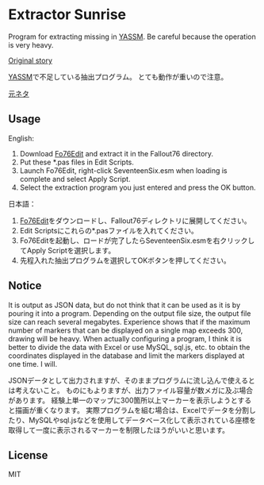 # Extractor Sunrise

Program for extracting missing in [YASSM](https://github.com/dan-parker/fo76edit-scripts).
Be careful because the operation is very heavy.

[Original story](https://fallout.fandom.com/wiki/RobCo_sales_%26_service_center_terminal_entries)

[YASSM](https://github.com/dan-parker/fo76edit-scripts)で不足している抽出プログラム。
とても動作が重いので注意。

[元ネタ](https://game-dictionary.net/fo4/word/%E3%82%A8%E3%82%AD%E3%82%B9%E3%83%88%E3%83%A9%E3%82%AF%E3%82%BF%E3%83%BC%E3%83%BB%E3%82%B5%E3%83%B3%E3%83%A9%E3%82%A4%E3%82%BA)

## Usage

English:

1. Download [Fo76Edit](https://www.nexusmods.com/fallout76/mods/30) and extract it in the Fallout76 directory.
2. Put these *.pas files in Edit Scripts.
3. Launch Fo76Edit, right-click SeventeenSix.esm when loading is complete and select Apply Script.
4. Select the extraction program you just entered and press the OK button.

日本語：

1. [Fo76Edit](https://www.nexusmods.com/fallout76/mods/30)をダウンロードし、Fallout76ディレクトリに展開してください。
2. Edit Scriptsにこれらの*.pasファイルを入れてください。
3. Fo76Editを起動し、ロードが完了したらSeventeenSix.esmを右クリックしてApply Scriptを選択します。
4. 先程入れた抽出プログラムを選択してOKボタンを押してください。

## Notice

It is output as JSON data, but do not think that it can be used as it is by pouring it into a program.
Depending on the output file size, the output file size can reach several megabytes.
Experience shows that if the maximum number of markers that can be displayed on a single map exceeds 300, drawing will be heavy.
When actually configuring a program, I think it is better to divide the data with Excel or use MySQL, sql.js, etc. to obtain the coordinates displayed in the database and limit the markers displayed at one time. I will.

JSONデータとして出力されますが、そのままプログラムに流し込んで使えるとは考えないこと。
ものにもよりますが、出力ファイル容量が数メガに及ぶ場合があります。
経験上単一のマップに300箇所以上マーカーを表示しようとすると描画が重くなります。
実際プログラムを組む場合は、Excelでデータを分割したり、MySQLやsql.jsなどを使用してデータベース化して表示されている座標を取得して一度に表示されるマーカーを制限したほうがいいと思います。

## License

MIT
